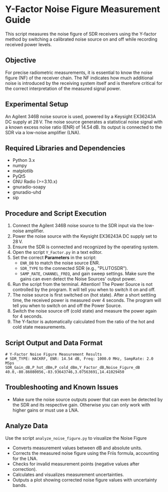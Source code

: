 # Y-Factor Noise Figure Measurement Guide

This script measures the noise figure of SDR receivers using the Y-factor method by switching a calibrated noise source on and off while recording received power levels.

## **Objective**
For precise radiometric measurements, it is essential to know the noise figure (NF) of the receiver chain. The NF indicates how much additional noise is introduced by the receiving system itself and is therefore critical for the correct interpretation of the measured signal power.

## **Experimental Setup**
An Agilent 346B noise source is used, powered by a Keysight EX36243A DC supply at 28 V. The noise source generates a statistical noise signal with a known excess noise ratio (ENR) of 14.54 dB. Its output is connected to the SDR via a low-noise amplifier (LNA).

## **Required Libraries and Dependencies**
- Python 3.x
- numpy
- matplotlib
- PyQt5
- GNU Radio (>=3.10.x)
- gnuradio-soapy
- gnuradio-uhd
- sip

## **Procedure and Script Execution**
1. Connect the Agilent 346B noise source to the SDR input via the low-noise amplifier.
2. Power the noise source with the Keysight EX36243A DC supply set to 28 V.
3. Ensure the SDR is connected and recognized by the operating system.
4. Open the script `Y_Factor.py` in a text editor.
5. Set the correct **Parameters** in the script:
   - `ENR_DB` to match the noise source ENR.
   - `SDR_TYPE` to the connected SDR (e.g., "PLUTOSDR").
   - `SAMP_RATE`, `CHANNEL_FREQ`, and gain sweep settings. Make sure the gains can even detect the Noise Sources' output power.
6. Run the script from the terminal. Attention! The Power Source is not controlled by the program. It will tell you when to switch it on and off.
7. The noise source is first switched on (hot state). After a short settling time, the received power is measured over 4 seconds. The program will tell you when to switch on and off the Power Source.
8. Switch the noise source off (cold state) and measure the power again for 4 seconds.
9. The Y-factor is automatically calculated from the ratio of the hot and cold state measurements.

## **Script Output and Data Format**
```text
# Y-Factor Noise Figure Measurement Results
# SDR_TYPE: HACKRF, ENR: 14.54 dB, Freq: 1000.0 MHz, SampRate: 2.0 MSps
SDR_Gain_dB,P_hot_dBm,P_cold_dBm,Y_Factor_dB,Noise_Figure_dB
40.0,-80.86080056,-83.93643746,3.07563691,14.41029450
```

## **Troubleshooting and Known Issues**
- Make sure the noise source outputs power that can even be detected by the SDR and its respective gain. Otherwise you can only work with higher gains or must use a LNA. 

## Analyze Data
Use the script `analyze_noise_figure.py` to visualize the Noise Figure
- Converts measurement values between dB and absolute units.  
- Corrects the measured noise figure using the Friis formula, accounting for the LNA.  
- Checks for invalid measurement points (negative values after correction).  
- Calculates and visualizes measurement uncertainties.  
- Outputs a plot showing corrected noise figure values with uncertainty bands.  